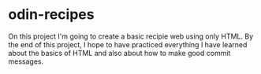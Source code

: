 # odin-recipes
On this project I'm going to create a basic recipie web using only HTML.
By the end of this project, I hope to have practiced everything I have learned about the basics of HTML and also about how to make good commit messages.
